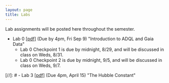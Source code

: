 ```yaml
---
layout: page
title: Labs
---
```


Lab assignments will be posted here throughout the semester. 

- Lab 0
  [[pdf]](https://github.com/ucb-datalab/course_materials_2022/blob/main/labs/2022_AY128_Lab0_adql_gaia.pdf)
  (Due by 4pm, Fri Sep 9) "Introduction to ADQL and Gaia Data"
     - Lab 0 Checkpoint 1 is due by midnight, 8/29, and will be discussed in class on Weds, 8/31.
     - Lab 0 Checkpoint 2 is due by midnight, 9/5, and will be discussed in class on Weds, 9/7.

<!-- - Lab 0 [[pdf]](https://github.com/ucb-datalab/course_materials_2022/blob/master/labs/Lab_0_Astr128_2022.pdf) (Due by 4pm, Fri Feb 5) "Introduction to ADQL and Gaia Data"  -->
<!--      - The first Lab 0 checkpoint is due on Monday Jan 25 before 4pm.  You be asked to discuss your progress on this lab in the first lecture/meeting (Jan 25). -->
 
<!-- - Lab 1 [[pdf]](https://github.com/ucb-datalab/course_materials_2022/blob/main/labs/Lab1_Astr128_2022A.pdf) (Due by 4pm, Tuesday March 2nd) "Gaia, RR Lyrae stars, and Galactic Dust"  -->
<!--      - Checkpoints on 2/15, 2/22, and 3/1 -->


<!-- - Lab 2 [[pdf]](https://github.com/ucb-datalab/course_materials_2022/blob/master/labs/Lab2_Astr128_2022.pdf) (Due by 4pm, Tuesday April 6th) "Modeling Stellar Spectra"  -->
<!--      - Checkpoints on 3/15, 3/22 and 3/29 -->

<!-- - Lab 3 [[pdf]](https://github.com/ucb-datalab/course_materials_2022/blob/master/labs/Lab_3_Astr128_2022.pdf) (Due by 4pm, Friday May 9th) "Galaxy image classification and the galaxy merger rate"  -->
<!--      - Checkpoints on 4/19, 4/26 and 5/3 -->

<!-- <\!--  -->
<!-- - Lab 3 [[pdf]](https://github.com/ucb-datalab/course_materials_2022/blob/master/labs/Lab3_Astr128_2022.pdf) (Due by 4pm, Friday May 1) "Modeling Stellar Spectra" -->
<!--      - checkpoints on 4/6, 4/13, 4/20, 4/27 -->

<!-- - Lab 4 [[pdf]](https://github.com/ucb-datalab/course_materials_2022/blob/master/labs/Lab4_Astr128_S2022.pdf) (Not assigned) "The Hubble Constant" -->
     

[//]: #  - Lab 3 [[pdf]](https://github.com/ucb-datalab/course_materials_2022/blob/master/Labs/Lab_3_Astr128.pdf) (Due 4pm, April 15) "The Hubble Constant"


